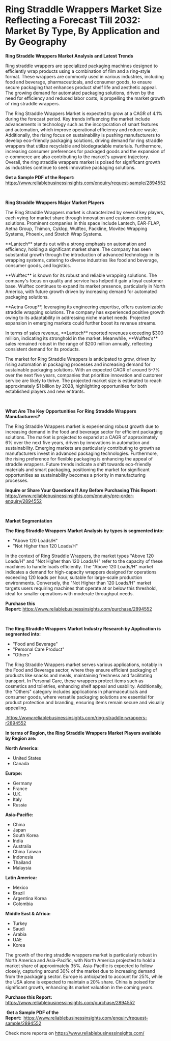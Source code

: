 <p><h1>Ring Straddle Wrappers Market Size Reflecting a Forecast Till 2032: Market By Type, By Application and By Geography</h1></p><p><strong>Ring Straddle Wrappers Market Analysis and Latest Trends</strong></p>
<p><p>Ring straddle wrappers are specialized packaging machines designed to efficiently wrap products using a combination of film and a ring-style format. These wrappers are commonly used in various industries, including food and beverage, pharmaceuticals, and consumer goods, to ensure secure packaging that enhances product shelf life and aesthetic appeal. The growing demand for automated packaging solutions, driven by the need for efficiency and reduced labor costs, is propelling the market growth of ring straddle wrappers.</p><p>The Ring Straddle Wrappers Market is expected to grow at a CAGR of 4.1% during the forecast period. Key trends influencing the market include advancements in technology such as the incorporation of smart features and automation, which improve operational efficiency and reduce waste. Additionally, the rising focus on sustainability is pushing manufacturers to develop eco-friendly packaging solutions, driving demand for ring straddle wrappers that utilize recyclable and biodegradable materials. Furthermore, increasing consumer preferences for packaged goods and the expansion of e-commerce are also contributing to the market's upward trajectory. Overall, the ring straddle wrappers market is poised for significant growth as industries continue to seek innovative packaging solutions.</p></p>
<p><strong>Get a Sample PDF of the Report:&nbsp;</strong> <a href="https://www.reliablebusinessinsights.com/enquiry/request-sample/2894552?utm_campaign=2953&utm_medium=2&utm_source=Github&utm_content=ia&utm_term=15032025&utm_id=ring-straddle-wrappers">https://www.reliablebusinessinsights.com/enquiry/request-sample/2894552</a></p>
<p>&nbsp;</p>
<p><strong>Ring Straddle Wrappers Major Market Players</strong></p>
<p><p>The Ring Straddle Wrappers market is characterized by several key players, each vying for market share through innovation and customer-centric solutions. Prominent companies in this space include Lantech, EAR-FLAP, Aetna Group, Thimon, Cyklop, Wulftec, Packline, Movitec Wrapping Systems, Phoenix, and Stretch Wrap Systems.</p><p>**Lantech** stands out with a strong emphasis on automation and efficiency, holding a significant market share. The company has seen substantial growth through the introduction of advanced technology in its wrapping systems, catering to diverse industries like food and beverage, consumer goods, and logistics.</p><p>**Wulftec** is known for its robust and reliable wrapping solutions. The company's focus on quality and service has helped it gain a loyal customer base. Wulftec continues to expand its market presence, particularly in North America, with future growth driven by increasing demand for automated packaging solutions.</p><p>**Aetna Group**, leveraging its engineering expertise, offers customizable straddle wrapping solutions. The company has experienced positive growth owing to its adaptability in addressing niche market needs. Projected expansion in emerging markets could further boost its revenue streams.</p><p>In terms of sales revenue, **Lantech** reported revenues exceeding $300 million, indicating its stronghold in the market. Meanwhile, **Wulftec’s** sales remained robust in the range of $200 million annually, reflecting consistent demand for its products.</p><p>The market for Ring Straddle Wrappers is anticipated to grow, driven by rising automation in packaging processes and increasing demand for sustainable packaging solutions. With an expected CAGR of around 5-7% over the next five years, companies that prioritize innovation and customer service are likely to thrive. The projected market size is estimated to reach approximately $1 billion by 2028, highlighting opportunities for both established players and new entrants.</p></p>
<p>&nbsp;</p>
<p><strong>What Are The Key Opportunities For Ring Straddle Wrappers Manufacturers?</strong></p>
<p><p>The Ring Straddle Wrappers market is experiencing robust growth due to increasing demand in the food and beverage sector for efficient packaging solutions. The market is projected to expand at a CAGR of approximately 6% over the next five years, driven by innovations in automation and sustainability. Emerging markets are particularly contributing to growth as manufacturers invest in advanced packaging technologies. Furthermore, the rising preference for flexible packaging is enhancing the appeal of straddle wrappers. Future trends indicate a shift towards eco-friendly materials and smart packaging, positioning the market for significant opportunities as sustainability becomes a priority in manufacturing processes.</p></p>
<p><strong>Inquire or Share Your Questions If Any Before Purchasing This Report:</strong> <a href="https://www.reliablebusinessinsights.com/enquiry/pre-order-enquiry/2894552?utm_campaign=2953&utm_medium=2&utm_source=Github&utm_content=ia&utm_term=15032025&utm_id=ring-straddle-wrappers">https://www.reliablebusinessinsights.com/enquiry/pre-order-enquiry/2894552</a></p>
<p>&nbsp;</p>
<p><strong>Market Segmentation</strong></p>
<p><strong>The Ring Straddle Wrappers Market Analysis by types is segmented into:</strong></p>
<p><ul><li>"Above 120 Loads/H"</li><li>"Not Higher than 120 Loads/H"</li></ul></p>
<p><p>In the context of Ring Straddle Wrappers, the market types "Above 120 Loads/H" and "Not Higher than 120 Loads/H" refer to the capacity of these machines to handle loads efficiently. The "Above 120 Loads/H" market indicates a demand for high-capacity wrappers designed for operations exceeding 120 loads per hour, suitable for large-scale production environments. Conversely, the "Not Higher than 120 Loads/H" market targets users requiring machines that operate at or below this threshold, ideal for smaller operations with moderate throughput needs.</p></p>
<p><strong>Purchase this Report:&nbsp;</strong><a href="https://www.reliablebusinessinsights.com/purchase/2894552?utm_campaign=2953&utm_medium=2&utm_source=Github&utm_content=ia&utm_term=15032025&utm_id=ring-straddle-wrappers">https://www.reliablebusinessinsights.com/purchase/2894552</a></p>
<p>&nbsp;</p>
<p><strong>The Ring Straddle Wrappers Market Industry Research by Application is segmented into:</strong></p>
<p><ul><li>"Food and Beverage"</li><li>"Personal Care Product"</li><li>"Others"</li></ul></p>
<p><p>The Ring Straddle Wrappers market serves various applications, notably in the Food and Beverage sector, where they ensure efficient packaging of products like snacks and meals, maintaining freshness and facilitating transport. In Personal Care, these wrappers protect items such as cosmetics and toiletries, enhancing shelf appeal and usability. Additionally, the "Others" category includes applications in pharmaceuticals and consumer goods, where versatile packaging solutions are essential for product protection and branding, ensuring items remain secure and visually appealing.</p></p>
<p><a href="https://www.reliablebusinessinsights.com/ring-straddle-wrappers-r2894552?utm_campaign=2953&utm_medium=2&utm_source=Github&utm_content=ia&utm_term=15032025&utm_id=ring-straddle-wrappers">&nbsp;https://www.reliablebusinessinsights.com/ring-straddle-wrappers-r2894552</a></p>
<p><strong>In terms of Region, the Ring Straddle Wrappers Market Players available by Region are:</strong></p>
<p>
    <p> <strong> North America: </strong>
        <ul>
            <li>United States</li>
            <li>Canada</li>
        </ul>
        </p> 
    <p> <strong> Europe: </strong>
        <ul>
            <li>Germany</li>
            <li>France</li>
            <li>U.K.</li>
            <li>Italy</li>
            <li>Russia</li>
        </ul>
        </p> 
    <p> <strong> Asia-Pacific: </strong>
        <ul>
            <li>China</li>
            <li>Japan</li>
            <li>South Korea</li>
            <li>India</li>
            <li>Australia</li>
            <li>China Taiwan</li>
            <li>Indonesia</li>
            <li>Thailand</li>
            <li>Malaysia</li>
        </ul>
        </p> 
    <p> <strong> Latin America: </strong>
        <ul>
            <li>Mexico</li>
            <li>Brazil</li>
            <li>Argentina Korea</li>
            <li>Colombia</li>
        </ul>
        </p> 
    <p> <strong> Middle East & Africa: </strong>
        <ul>
            <li>Turkey</li>
            <li>Saudi</li>
            <li>Arabia</li>
            <li>UAE</li>
            <li>Korea</li>
        </ul>
    </p>
    </p>
<p><p>The growth of the ring straddle wrappers market is particularly robust in North America and Asia-Pacific, with North America projected to hold a market share of approximately 35%. Asia-Pacific is expected to follow closely, capturing around 30% of the market due to increasing demand from the packaging sector. Europe is anticipated to account for 25%, while the USA alone is expected to maintain a 20% share. China is poised for significant growth, enhancing its market valuation in the coming years.</p></p>
<p><strong>Purchase this Report: </strong><a href="https://www.reliablebusinessinsights.com/purchase/2894552?utm_campaign=2953&utm_medium=2&utm_source=Github&utm_content=ia&utm_term=15032025&utm_id=ring-straddle-wrappers">https://www.reliablebusinessinsights.com/purchase/2894552</a></p>
<p>&nbsp;<strong>Get a Sample PDF of the Report:&nbsp;&nbsp;</strong><a href="https://www.reliablebusinessinsights.com/enquiry/request-sample/2894552?utm_campaign=2953&utm_medium=2&utm_source=Github&utm_content=ia&utm_term=15032025&utm_id=ring-straddle-wrappers">https://www.reliablebusinessinsights.com/enquiry/request-sample/2894552</a></p>
<p><strong></strong></p>
<p>Check more reports on <a href="https://www.reliablebusinessinsights.com/?utm_campaign=2953&utm_medium=2&utm_source=Github&utm_content=ia&utm_term=15032025&utm_id=ring-straddle-wrappers">https://www.reliablebusinessinsights.com/</a></p>